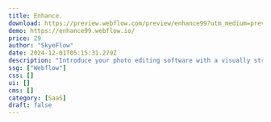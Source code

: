 ```yaml
---
title: Enhance.
download: https://preview.webflow.com/preview/enhance99?utm_medium=preview_link&utm_source=dashboard&utm_content=enhance99&preview=49b8763d361f1917e1c9686b687a566e&workflow=preview
demo: https://enhance99.webflow.io/
price: 29
author: "SkyeFlow"
date: 2024-12-01T05:15:31.279Z
description: "Introduce your photo editing software with a visually striking Webflow template that showcases its capabilities and user-friendliness."
ssg: ["Webflow"]
css: []
ui: []
cms: []
category: [SaaS]
draft: false
---
```


